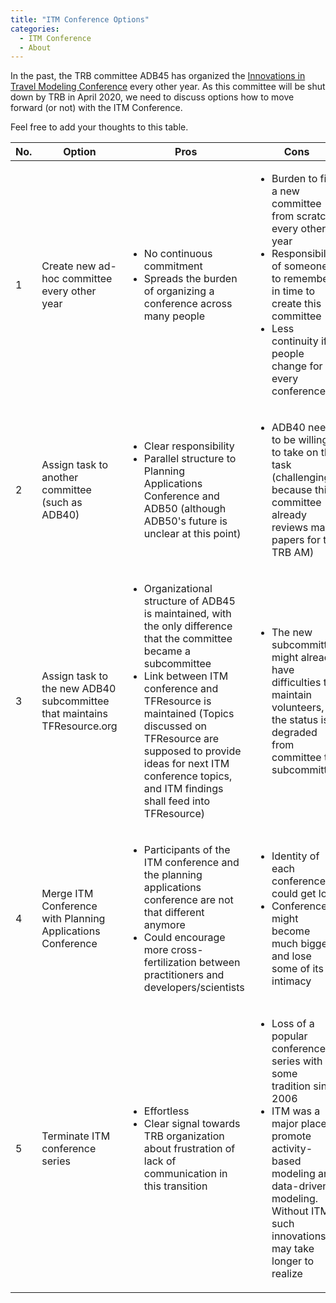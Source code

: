```yaml
---
title: "ITM Conference Options"
categories:
  - ITM Conference
  - About
---
```


In the past, the TRB committee ADB45 has organized the [Innovations in Travel Modeling Conference](http://itmconference.com/) every other year. As this committee will be shut down by TRB in April 2020, we need to discuss options how to move forward (or not) with the ITM Conference. 

Feel free to add your thoughts to this table. 

| No. | Option                                                                  | Pros                                                                                                                                                                                                                                                                                                                       | Cons                                                                                                                                                                                                               |
|-----|-------------------------------------------------------------------------|----------------------------------------------------------------------------------------------------------------------------------------------------------------------------------------------------------------------------------------------------------------------------------------------------------------------------|--------------------------------------------------------------------------------------------------------------------------------------------------------------------------------------------------------------------|
| 1   | Create new ad-hoc committee every other year                            | <ul><li>No continuous commitment</li><li>Spreads the burden of organizing a conference across many people</li></ul>                                                                                                                                                                                                                              | <ul><li>Burden to find a new committee from scratch every other year</li><li>Responsibility of someone to remember in time to create this committee</li><li>Less continuity if people change for every conference</li></ul>                    |
| 2   | Assign task to another committee (such as ADB40)                        | <ul><li>Clear responsibility</li><li>Parallel structure to Planning Applications Conference and ADB50 (although ADB50's future is unclear at this point)</li></ul>                                                                                                                                                                               | <ul><li>ADB40 needs to be willing to take on this task (challenging because this committee already reviews many papers for the TRB AM)</li></ul>                                                                                   |
| 3   | Assign task to the new ADB40 subcommittee that maintains TFResource.org | <ul><li>Organizational structure of ADB45 is maintained, with the only difference that the committee became a subcommittee</li><li>Link between ITM conference and TFResource is maintained (Topics discussed on TFResource are supposed to provide ideas for next ITM conference topics, and ITM findings shall feed into TFResource)</li></ul> | <ul><li>The new subcommittee might already have difficulties to maintain volunteers, as the status is degraded from committee to subcommittee</li></ul>                                                                            |
| 4   | Merge ITM Conference with Planning Applications Conference              | <ul><li>Participants of the ITM conference and the planning applications conference are not that different anymore</li><li>Could encourage more cross-fertilization between practitioners and developers/scientists</li></ul>                                                                                                                    | <ul><li>Identity of each conference could get lost</li><li>Conference might become much bigger and lose some of its intimacy</li></ul>                                                                                                   |
| 5   | Terminate ITM conference series                                         | <ul><li>Effortless</li><li>Clear signal towards TRB organization about frustration of lack of communication in this transition</li></ul>                                                                                                                                                                                                         | <ul><li>Loss of a popular conference series with some tradition since 2006</li><li>ITM was a major place to promote activity-based modeling and data-driven modeling. Without ITM, such innovations may take longer to realize</li></ul> |